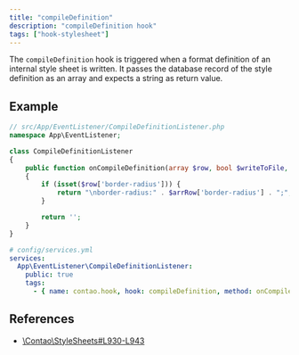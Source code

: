 ```yaml
---
title: "compileDefinition"
description: "compileDefinition hook"
tags: ["hook-stylesheet"]
---
```


The `compileDefinition` hook is triggered when a format definition of an internal
style sheet is written. It passes the database record of the style definition as 
an array and expects a string as return value.


## Example

```php
// src/App/EventListener/CompileDefinitionListener.php
namespace App\EventListener;

class CompileDefinitionListener
{
    public function onCompileDefinition(array $row, bool $writeToFile, array $vars, array $parent): string
    {
        if (isset($row['border-radius'])) {
            return "\nborder-radius:" . $arrRow['border-radius'] . ";";
        }

        return '';
    }
}
```

```yml
# config/services.yml
services:
  App\EventListener\CompileDefinitionListener:
    public: true
    tags:
      - { name: contao.hook, hook: compileDefinition, method: onCompileDefinition }
```

## References

* [\Contao\StyleSheets#L930-L943](https://github.com/contao/contao/blob/4.7.6/core-bundle/src/Resources/contao/classes/StyleSheets.php#L930-L943)
